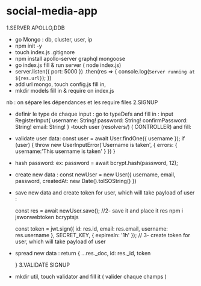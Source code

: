 # social-media-app
  1.SERVER APOLLO,DDB 
- go Mongo : db, cluster, user, ip 
- npm init -y 
- touch index.js .gitignore
- npm install apollo-server graphql mongoose
- go index.js fill & run server ( node index.js)
- server.listen({ port: 5000 })
  .then(res => {
    console.log(`Server running at ${res.url}`);
  })
- add url mongo, touch config.js fill in, 
- mkdir models fill in & require on index.js 

nb : on sépare les dépendances et les require files
  2.SIGNUP 
  -  definir le type de chaque input :
  go to typeDefs and fill in : 
   input RegisterInput{
    username: String!
    password: String!
    confirmPassword: String!
    email: String!
  }
  -touch user (resolvers/) ( CONTROLLER) and fill:
  - validate user data:
     const user = await User.findOne({ username });
      if (user) {
        throw new UserInputError('Username is taken', {
          errors: {
            username:'This username is taken'
          }
        })
      }
  - hash password:
   ex: password = await bcrypt.hash(password, 12);
  - create new data :
  const newUser = new User({
        username,
        email,
        password,
        createdAt: new Date().toISOString()
      })
  - save new data and create token for user, which will take payload of user :

    const res = await newUser.save(); //2- save it and place it res
      npm i jswonwebtoken bcryptsjs

      const token = jwt.sign({
        id: res.id,
        email: res.email,
        username: res.username
      }, SECRET_KEY, { expiresIn: '1h' }); // 3- create token for user, which will take payload of user
  - spread new data :
   return {
        ...res._doc,
        id: res._id,
        token

      }
  3.VALIDATE SIGNUP
  
  - mkdir util, touch validator and fill it ( valider chaque champs )